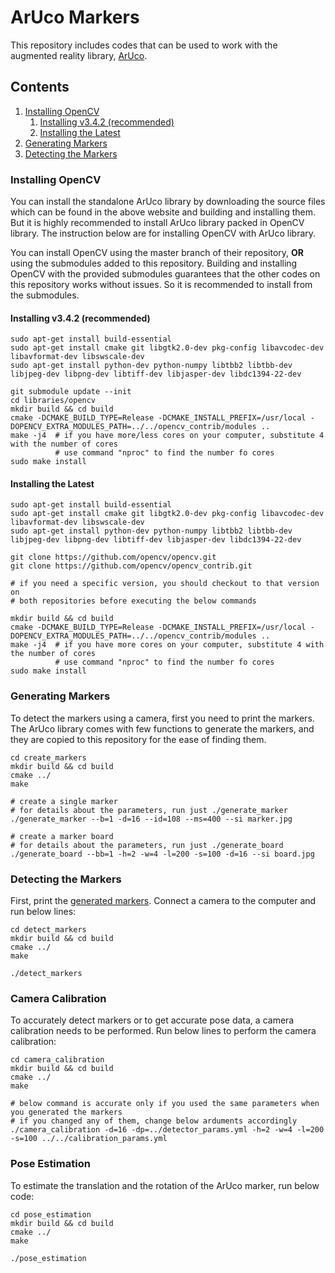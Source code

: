 # ArUco Markers

This repository includes codes that can be used to work with the augmented reality library, [ArUco](https://www.uco.es/investiga/grupos/ava/node/26).

## Contents
1. [Installing OpenCV](#installation-opencv)
    1. [Installing v3.4.2 (recommended)](#installing-v342-recommended)
    2. [Installing the Latest](#installing-the-latest)
2. [Generating Markers](#generating-markers)
3. [ Detecting the Markers](#detecting-the-markers)


### Installing OpenCV

You can install the standalone ArUco library by downloading the source files which can be found in the above website and building and installing them.
But it is highly recommended to install ArUco library packed in OpenCV library.
The instruction below are for installing OpenCV with ArUco library.

You can install OpenCV using the master branch of their repository, **OR** using the submodules added to this repository.
Building and installing OpenCV with the provided submodules guarantees that the other codes on this repository works without issues.
So it is recommended to install from the submodules.


#### Installing v3.4.2 (recommended)
```
sudo apt-get install build-essential
sudo apt-get install cmake git libgtk2.0-dev pkg-config libavcodec-dev libavformat-dev libswscale-dev
sudo apt-get install python-dev python-numpy libtbb2 libtbb-dev libjpeg-dev libpng-dev libtiff-dev libjasper-dev libdc1394-22-dev

git submodule update --init
cd libraries/opencv
mkdir build && cd build
cmake -DCMAKE_BUILD_TYPE=Release -DCMAKE_INSTALL_PREFIX=/usr/local -DOPENCV_EXTRA_MODULES_PATH=../../opencv_contrib/modules ..
make -j4  # if you have more/less cores on your computer, substitute 4 with the number of cores
          # use command "nproc" to find the number fo cores
sudo make install
```


#### Installing the Latest
```
sudo apt-get install build-essential
sudo apt-get install cmake git libgtk2.0-dev pkg-config libavcodec-dev libavformat-dev libswscale-dev
sudo apt-get install python-dev python-numpy libtbb2 libtbb-dev libjpeg-dev libpng-dev libtiff-dev libjasper-dev libdc1394-22-dev

git clone https://github.com/opencv/opencv.git
git clone https://github.com/opencv/opencv_contrib.git

# if you need a specific version, you should checkout to that version on 
# both repositories before executing the below commands

mkdir build && cd build
cmake -DCMAKE_BUILD_TYPE=Release -DCMAKE_INSTALL_PREFIX=/usr/local -DOPENCV_EXTRA_MODULES_PATH=../../opencv_contrib/modules ..
make -j4  # if you have more cores on your computer, substitute 4 with the number of cores
          # use command "nproc" to find the number fo cores
sudo make install
```


### Generating Markers
To detect the markers using a camera, first you need to print the markers.
The ArUco library comes with few functions to generate the markers, and they are copied to this repository for the ease of finding them.

```
cd create_markers
mkdir build && cd build
cmake ../
make

# create a single marker
# for details about the parameters, run just ./generate_marker
./generate_marker --b=1 -d=16 --id=108 --ms=400 --si marker.jpg

# create a marker board
# for details about the parameters, run just ./generate_board 
./generate_board --bb=1 -h=2 -w=4 -l=200 -s=100 -d=16 --si board.jpg
```


### Detecting the Markers
First, print the [generated markers](#generating-markers).
Connect a camera to the computer and run below lines:
```
cd detect_markers
mkdir build && cd build
cmake ../
make

./detect_markers
```

### Camera Calibration
To accurately detect markers or to get accurate pose data, a camera calibration needs to be performed.
Run below lines to perform the camera calibration:
```
cd camera_calibration
mkdir build && cd build
cmake ../
make

# below command is accurate only if you used the same parameters when you generated the markers
# if you changed any of them, change below arduments accordingly
./camera_calibration -d=16 -dp=../detector_params.yml -h=2 -w=4 -l=200 -s=100 ../../calibration_params.yml
```

### Pose Estimation
To estimate the translation and the rotation of the ArUco marker, run below code:
```
cd pose_estimation
mkdir build && cd build
cmake ../
make

./pose_estimation
```
